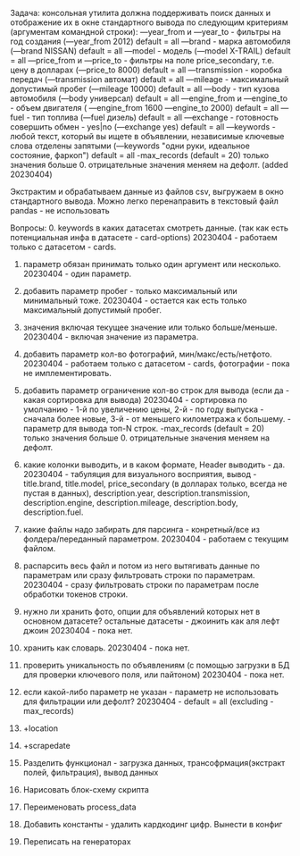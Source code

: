 Задача:
консольная утилита должна поддерживать поиск данных и отображение их в окне стандартного вывода по следующим критериям (аргументам командной строки):
—year_from и —year_to - фильтры на год создания (—year_from 2012) default = all
—brand - марка автомобиля (—brand NISSAN) default = all
—model - модель (—model X-TRAIL) default = all
—price_from и —price_to - фильтры на поле price_secondary, т.е. цену в долларах (—price_to 8000) default = all
—transmission - коробка передач (—transmission автомат) default = all
—mileage - максимальный допустимый пробег (—mileage 10000) default = all
—body - тип кузова автомобиля (—body универсал) default = all
—engine_from и —engine_to - объем двигателя ( —engine_from 1600 —engine_to 2000) default = all
—fuel - тип топлива (—fuel дизель) default = all
—exchange - готовность совершить обмен - yes|no (—exchange yes) default = all
—keywords - любой текст, который вы ищете в объявлении, независимые ключевые слова отделены запятыми (—keywords "одни руки, идеальное состояние, фаркоп") default = all
-max_records (default = 20) только значения больше 0. отрицательные значения меняем на дефолт. (added 20230404)

Экстрактим и обрабатываем данные из файлов csv, выгружаем в окно стандартного вывода. Можно легко перенаправить в текстовый файл
pandas - не использовать


Вопросы:
0. keywords в каких датасетах смотреть данные. (так как есть потенциальная инфа в датасете - card-options)
	20230404 - работаем только с датасетом - cards.
1. параметр обязан принимать только один аргумент или несколько.
	20230404 - один параметр.
2. добавить параметр пробег - только максимальный или минимальный тоже.
	20230404 - остается как есть только максимальный допустимый пробег.
3. значения включая текущее значение или только больше/меньше.
	20230404 - включая значение из параметра.
4. добавить параметр кол-во фотографий, мин/макс/есть/нетфото.
	20230404 - работаем только с датасетом - cards, фотографии - пока не имплементировать.
5. добавить параметр ограничение кол-во строк для вывода (если да - какая сортировка для вывода)
	20230404 - сортировка по умолчанию - 1-й по увеличению цены, 2-й - по году выпуска - сначала более новые, 3-й - от меньшего километража к большему.
		     - параметр для вывода топ-N строк. -max_records (default = 20) только значения больше 0. отрицательные значения меняем на дефолт.
6. какие колонки выводить, и в каком формате, Header выводить - да.
	20230404 - табуляция для визуального восприятия, вывод - title.brand, title.model, price_secondary (в долларах только, всегда не пустая в данных),
				description.year, description.transmission,	description.engine, description.mileage, description.body, description.fuel.
7. какие файлы надо забирать для парсинга - конретный/все из фолдера/переданный параметром.
	20230404 - работаем с текущим файлом.
8. распарсить весь файл и потом из него вытягивать данные по параметрам или сразу фильтровать строки по параметрам.
	20230404 - сразу фильтровать строки по параметрам после обработки токенов строки.
9. нужно ли хранить фото, опции для объявлений которых нет в основном датасете?
	остальные датасеты - джоинить как аля лефт джоин
	20230404 - пока нет.
10. хранить как словарь.
	20230404 - пока нет.
11. проверить уникальность по объявлениям (с помощью загрузки в БД для проверки ключевого поля, или пайтоном)
	20230404 - пока нет.
12. если какой-либо параметр не указан - параметр не использовать для фильтрации или дефолт?
	20230404 -  default = all (excluding -max_records)
13. +location
14. +scrapedate

15. Разделить функционал - загрузка данных, трансофрмация(экстракт полей, фильтрация), вывод данных
16. Нарисовать блок-схему скрипта
17. Переименовать process_data
18. Добавить константы - удалить кардкодинг цифр. Вынести в конфиг
19. Переписать на генераторах